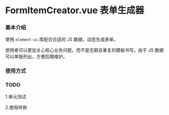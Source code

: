 # FormItemCreator.vue 表单生成器

### 基本介绍
使用 `element-ui` 库配合合适的 JS 数据，动态生成表单。

使用者可以更加关心核心业务问题，而不是无聊且重复的模板书写。由于 JS 数据可以单独列出，方便后期维护。

### 使用方式

### TODO
1.单元测试

2.使用样例
